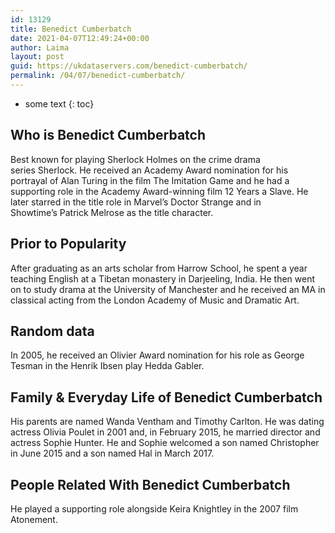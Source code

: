 ```yaml
---
id: 13129
title: Benedict Cumberbatch
date: 2021-04-07T12:49:24+00:00
author: Laima
layout: post
guid: https://ukdataservers.com/benedict-cumberbatch/
permalink: /04/07/benedict-cumberbatch/
---
```


* some text
{: toc}


## Who is Benedict Cumberbatch
                  
                  
                  
Best known for playing Sherlock Holmes on the crime drama series Sherlock. He received an Academy Award nomination for his portrayal of Alan Turing in the film The Imitation Game and he had a supporting role in the Academy Award-winning film 12 Years a Slave. He later starred in the title role in Marvel&#8217;s Doctor Strange and in Showtime&#8217;s Patrick Melrose as the title character.
                  
              
            
              
            
                
                
                
## Prior to Popularity
                  
                  
                  
After graduating as an arts scholar from Harrow School, he spent a year teaching English at a Tibetan monastery in Darjeeling, India. He then went on to study drama at the University of Manchester and he received an MA in classical acting from the London Academy of Music and Dramatic Art.
                  
              
            
              
            
                
                
                
## Random data
                  
                  
                  
In 2005, he received an Olivier Award nomination for his role as George Tesman in the Henrik Ibsen play Hedda Gabler. 
                  
              
            
              
            
                
                
                
## Family & Everyday Life of Benedict Cumberbatch
                  
                  
                  
His parents are named Wanda Ventham and Timothy Carlton. He was dating actress Olivia Poulet in 2001 and, in February 2015, he married director and actress Sophie Hunter. He and Sophie welcomed a son named Christopher in June 2015 and a son named Hal in March 2017. 
                  
              
            
              
            
                
                
                
## People Related With Benedict Cumberbatch
                  
                  
                  
He played a supporting role alongside Keira Knightley in the 2007 film Atonement.
                  
              
            
              
            
                
              
            
              
              
            
            
              
            
          
          
          